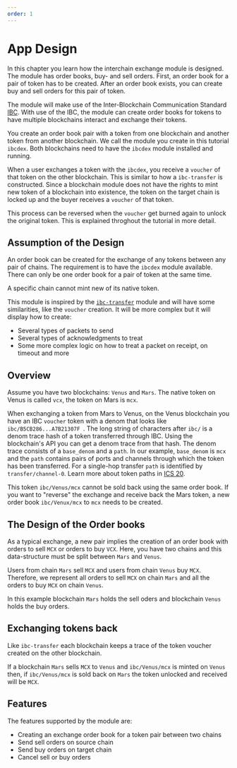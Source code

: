 ```yaml
---
order: 1
---
```


# App Design

In this chapter you learn how the interchain exchange module is designed. The module has order books, buy- and sell orders. First, an order book for a pair of token has to be created. After an order book exists, you can create buy and sell orders for this pair of token.

The module will make use of the Inter-Blockchain Communication Standard [IBC](https://github.com/cosmos/ics/blob/master/ibc/2_IBC_ARCHITECTURE.md). With use of the IBC, the module can create order books for tokens to have multiple blockchains interact and exchange their tokens.

You create an order book pair with a token from one blockchain and another token from another blockchain. We call the module you create in this tutorial `ibcdex`.
Both blockchains need to have the `ibcdex` module installed and running.

When a user exchanges a token with the `ibcdex`, you receive a `voucher` of that token on the other blockchain. This is similar to how a `ibc-transfer` is constructed. Since a blockchain module does not have the rights to mint new token of a blockchain into existence, the token on the target chain is locked up and the buyer receives a `voucher` of that token.

This process can be reversed when the `voucher` get burned again to unlock the original token. This is explained throghout the tutorial in more detail.

## Assumption of the Design

An order book can be created for the exchange of any tokens between any pair of chains. The requirement is to have the `ibcdex` module available. There can only be one order book for a pair of token at the same time.

<!-- There is no condition to check for open channels between two chains. -->

A specific chain cannot mint new of its native token.

<!-- The module is trustless, there is no condition to check when opening a channel between two chains. Any pair of tokens can be exchanged between any pair of chains. -->

This module is inspired by the [`ibc-transfer`](https://github.com/cosmos/cosmos-sdk/tree/v0.42.1/x/ibc/applications/transfer) module and will have some similarities, like the `voucher` creation. It will be more complex but it will display how to create:

- Several types of packets to send
- Several types of acknowledgments to treat
- Some more complex logic on how to treat a packet on receipt, on timeout and more

## Overview

Assume you have two blockchains: `Venus` and `Mars`. The native token on Venus is called `vcx`, the token on Mars is `mcx`.

When exchanging a token from Mars to Venus, on the Venus blockchain you have an IBC `voucher` token with a denom that looks like `ibc/B5CB286...A7B21307F `. The long string of characters after `ibc/` is a denom trace hash of a token transferred through IBC. Using the blockchain's API you can get a denom trace from that hash. The denom trace consists of a `base_denom` and a `path`. In our example, `base_denom` is `mcx` and the `path` contains pairs of ports and channels through which the token has been transferred. For a single-hop transfer `path` is identified by `transfer/channel-0`. Learn more about token paths in [ICS 20](https://github.com/cosmos/ibc/tree/master/spec/app/ics-020-fungible-token-transfer).

This token `ibc/Venus/mcx` cannot be sold back using the same order book. If you want to "reverse" the exchange and receive back the Mars token, a new order book `ibc/Venux/mcx` to `mcx` needs to be created.

## The Design of the Order books

As a typical exchange, a new pair implies the creation of an order book with orders to sell `MCX` or orders to buy `VCX`. Here, you have two chains and this data-structure must be split between `Mars` and `Venus`.

Users from chain `Mars` sell `MCX` and users from chain `Venus` buy `MCX`. Therefore, we represent all orders to sell `MCX` on chain `Mars` and all the orders to buy `MCX` on chain `Venus`.

In this example blockchain `Mars` holds the sell oders and blockchain `Venus` holds the buy orders.

## Exchanging tokens back

Like `ibc-transfer` each blockchain keeps a trace of the token voucher created on the other blockchain.

If a blockchain `Mars` sells `MCX` to `Venus` and `ibc/Venus/mcx` is minted on `Venus` then, if `ibc/Venus/mcx` is sold back on `Mars` the token unlocked and received will be `MCX`.

## Features

The features supported by the module are:

- Creating an exchange order book for a token pair between two chains
- Send sell orders on source chain
- Send buy orders on target chain
- Cancel sell or buy orders

